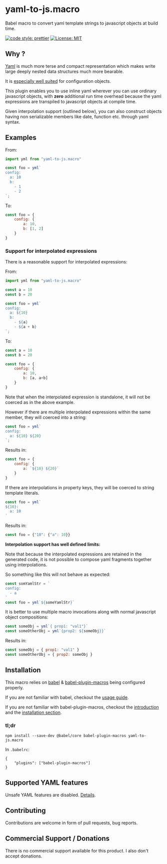 # yaml-to-js.macro

Babel macro to convert yaml template strings to javascript objects at build time.

[![code style: prettier](https://img.shields.io/badge/code_style-prettier-ff69b4.svg?style=flat-square)](https://github.com/prettier/prettier)
[![License: MIT](https://img.shields.io/badge/License-MIT-yellow.svg)](https://opensource.org/licenses/MIT)

## Why ?

[Yaml](http://yaml.org/) is much more terse and compact representation which makes write large deeply nested data structures much more bearable.

It is [especially well suited](https://hashnode.com/post/whats-your-favourite-config-file-format-cinn3f9o20038ns534z84ik15/answer/cinp0ph0n00toc3538j4onqft) for configuration objects.

This plugin enables you to use inline yaml wherever you can use ordinary javascript objects, with **zero** additional run time overhead because the yaml expressions are transpiled to javascript objects at compile time. 

Given interpolation support (outlined below), you can also construct objects having non serializable members like date, function etc. through yaml syntax.

## Examples

From: 

```js
import yml from "yaml-to-js.macro"

const foo = yml`
config: 
  a: 10
  b: 
    - 1
    - 2
`;
```

To:

```js
const foo = {
    config: {
        a: 10,
        b: [1, 2]
    }
}
```

### Support for interpolated expressions

There is a reasonable support for interpolated expressions: 

From: 

```js
import yml from "yaml-to-js.macro"

const a = 10
const b = 20

const foo = yml`
config: 
  a: ${10}
  b: 
    - ${a}
    - ${a + b}
`;
```

To:

```js
const a = 10
const b = 20

const foo = {
    config: {
        a: 10,
        b: [a, a+b]
    }
}
```

Note that when the interpolated expression is standalone, it will not be coerced as in the above example. 

However if there are multiple interpolated expressions within the same member, they will coerced into a string: 

```js
const foo = yml`
config: 
  a: ${10} ${20}
`;
```

Results in: 

```js
const foo = {
    config: {
        a: `${10} ${20}`
    }
}
```

If there are interpolations in property keys, they will be coerced to string template literals.

```js
const foo = yml`
${10}:
  a: 10
`
```

Results in: 

```js
const foo = {"10": {"a": 10}}
```

**Interpolation support has well defined limits:**

Note that because the interpolated expressions are retained in the generated code, it is not possible to compose yaml fragments 
together using interpolations. 

So something like this will not behave as expected: 

```js
const somYamlStr = `
config: 
  - a
`
const foo = yml`${someYamlStr}`
```

It is better to use multiple macro invocations along with normal javascript object compositions: 

```js
const someObj = yml`{ prop1: "val1"}`
const someOtherObj = yml`{prop2: ${someObj}}`
```

Results in: 

```js
const someObj = { prop1: "val1" }
const someOtherObj = { prop2: someObj }
```

## Installation

This macro relies on [babel](https://babeljs.io) & [babel-plugin-macros](https://github.com/kentcdodds/babel-plugin-macros) being configured properly.

If you are not familiar with babel, checkout the [usage guide](https://babeljs.io/docs/en/usage).

If you are not familiar with babel-plugin-macros, checkout the [introduction](https://babeljs.io/blog/2017/09/11/zero-config-with-babel-macros) and the [installation section](https://github.com/kentcdodds/babel-plugin-macros#installation).

### tl;dr

```
npm install --save-dev @babel/core babel-plugin-macros yaml-to-js.macro
```

In `.babelrc`: 

```
{
    "plugins": ["babel-plugin-macros"]
}
```

## Supported YAML features

Unsafe YAML features are disabled. [Details](https://github.com/nodeca/js-yaml#safeload-string---options-).

## Contributing

Contributions are welcome in form of pull requests, bug reports.

## Commercial Support / Donations

There is no commercial support available for this product. I also don't accept donations. 